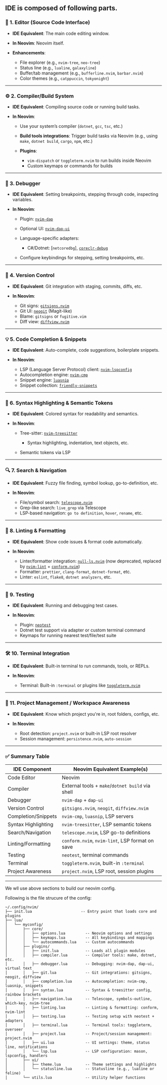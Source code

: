 IDE is composed of following parts.
---

### 🔧 1. **Editor (Source Code Interface)**

* **IDE Equivalent**: The main code editing window.
* **In Neovim**: Neovim itself.
* **Enhancements**:

  * File explorer (e.g., `nvim-tree`, `neo-tree`)
  * Status line (e.g., `lualine`, `galaxyline`)
  * Buffer/tab management (e.g., `bufferline.nvim`, `barbar.nvim`)
  * Color themes (e.g., `catppuccin`, `tokyonight`)

---

### ⚙️ 2. **Compiler/Build System**

* **IDE Equivalent**: Compiling source code or running build tasks.
* **In Neovim**:

  * Use your system’s compiler (`dotnet`, `gcc`, `tsc`, etc.)
  * **Build tools integrations**: Trigger build tasks via Neovim (e.g., using `make`, `dotnet build`, `cargo`, `npm`, etc.)
  * **Plugins**:

    * `vim-dispatch` or `toggleterm.nvim` to run builds inside Neovim
    * Custom keymaps or commands for builds

---

### 🐞 3. **Debugger**

* **IDE Equivalent**: Setting breakpoints, stepping through code, inspecting variables.
* **In Neovim**:

  * Plugin: [`nvim-dap`](https://github.com/mfussenegger/nvim-dap)
  * Optional UI: [`nvim-dap-ui`](https://github.com/rcarriga/nvim-dap-ui)
  * Language-specific adapters:

    * C#/Dotnet: \[`netcoredbg`], [`coreclr-debug`](https://github.com/Samsung/netcoredbg)
  * Configure keybindings for stepping, setting breakpoints, etc.

---

### 🌳 4. **Version Control**

* **IDE Equivalent**: Git integration with staging, commits, diffs, etc.
* **In Neovim**:

  * Git signs: [`gitsigns.nvim`](https://github.com/lewis6991/gitsigns.nvim)
  * Git UI: [`neogit`](https://github.com/TimUntersberger/neogit) (Magit-like)
  * Blame: `gitsigns` or `fugitive.vim`
  * Diff view: [`diffview.nvim`](https://github.com/sindrets/diffview.nvim)

---

### 💡 5. **Code Completion & Snippets**

* **IDE Equivalent**: Auto-complete, code suggestions, boilerplate snippets.
* **In Neovim**:

  * LSP (Language Server Protocol) client: [`nvim-lspconfig`](https://github.com/neovim/nvim-lspconfig)
  * Autocompletion engine: [`nvim-cmp`](https://github.com/hrsh7th/nvim-cmp)
  * Snippet engine: [`luasnip`](https://github.com/L3MON4D3/LuaSnip)
  * Snippet collection: [`friendly-snippets`](https://github.com/rafamadriz/friendly-snippets)

---

### 🎨 6. **Syntax Highlighting & Semantic Tokens**

* **IDE Equivalent**: Colored syntax for readability and semantics.
* **In Neovim**:

  * Tree-sitter: [`nvim-treesitter`](https://github.com/nvim-treesitter/nvim-treesitter)

    * Syntax highlighting, indentation, text objects, etc.
  * Semantic tokens via LSP

---

### 🔍 7. **Search & Navigation**

* **IDE Equivalent**: Fuzzy file finding, symbol lookup, go-to-definition, etc.
* **In Neovim**:

  * File/symbol search: [`telescope.nvim`](https://github.com/nvim-telescope/telescope.nvim)
  * Grep-like search: `live_grep` via Telescope
  * LSP-based navigation: `go to definition`, `hover`, `rename`, etc.

---

### 🧼 8. **Linting & Formatting**

* **IDE Equivalent**: Show code issues & format code automatically.
* **In Neovim**:

  * Linter/formatter integration: [`null-ls.nvim`](https://github.com/jose-elias-alvarez/null-ls.nvim) (now deprecated, replaced by [`nvim-lint`](https://github.com/mfussenegger/nvim-lint) + [`conform.nvim`](https://github.com/stevearc/conform.nvim))
  * Formatter: `prettier`, `clang-format`, `dotnet-format`, etc.
  * Linter: `eslint`, `flake8`, `dotnet analyzers`, etc.

---

### 🧪 9. **Testing**

* **IDE Equivalent**: Running and debugging test cases.
* **In Neovim**:

  * Plugin: [`neotest`](https://github.com/nvim-neotest/neotest)
  * Dotnet test support via adapter or custom terminal command
  * Keymaps for running nearest test/file/test suite

---

### 🛠️ 10. **Terminal Integration**

* **IDE Equivalent**: Built-in terminal to run commands, tools, or REPLs.
* **In Neovim**:

  * Terminal: Built-in `:terminal` or plugins like [`toggleterm.nvim`](https://github.com/akinsho/toggleterm.nvim)

---

### 🧭 11. **Project Management / Workspace Awareness**

* **IDE Equivalent**: Know which project you're in, root folders, configs, etc.
* **In Neovim**:

  * Root detection: `project.nvim` or built-in LSP root resolver
  * Session management: `persistence.nvim`, `auto-session`

---

### ✅ Summary Table

| IDE Component       | Neovim Equivalent Example(s)                     |
| ------------------- | ------------------------------------------------ |
| Code Editor         | Neovim                                           |
| Compiler            | External tools + `make`/`dotnet build` via shell |
| Debugger            | `nvim-dap` + `dap-ui`                            |
| Version Control     | `gitsigns.nvim`, `neogit`, `diffview.nvim`       |
| Completion/Snippets | `nvim-cmp`, `luasnip`, LSP servers               |
| Syntax Highlighting | `nvim-treesitter`, LSP semantic tokens           |
| Search/Navigation   | `telescope.nvim`, LSP go-to definitions          |
| Linting/Formatting  | `conform.nvim`, `nvim-lint`, LSP format on save  |
| Testing             | `neotest`, terminal commands                     |
| Terminal            | `toggleterm.nvim`, built-in `:terminal`          |
| Project Awareness   | `project.nvim`, LSP root, session plugins        |

---

We wll use above sections to build our neovim config.


Following is the file strucure of the config:

```text
~/.config/nvim/
├── init.lua                      -- Entry point that loads core and plugins
├── lua/
│   └── myconfig/
│       ├── core/
│       │   ├── options.lua         -- Neovim options and settings
│       │   ├── keymaps.lua         -- All keybindings and mappings
│       │   └── autocommands.lua    -- Custom autocommands
│       ├── plugins/
│       │   ├── init.lua            -- Loads all plugin modules
│       │   ├── compiler.lua        -- Compiler tools: make, dotnet, etc.
│       │   ├── debugger.lua        -- Debugging: nvim-dap, dap-ui, virtual text
│       │   ├── git.lua             -- Git integrations: gitsigns, neogit, diffview
│       │   ├── completion.lua      -- Autocompletion: nvim-cmp, luasnip, snippets
│       │   ├── syntax.lua          -- Syntax & treesitter config, rainbow brackets
│       │   ├── navigation.lua      -- Telescope, symbols-outline, which-key, nvim-tree
│       │   ├── linting.lua         -- Linting & formatting: conform, nvim-lint
│       │   ├── testing.lua         -- Testing setup with neotest + adapters
│       │   ├── terminal.lua        -- Terminal tools: toggleterm, overseer
│       │   ├── project.lua         -- Project/session management: project.nvim
│       │   ├── ui.lua              -- UI settings: theme, status line, notifications
│       │   └── lsp.lua             -- LSP configuration: mason, lspconfig, handlers
│       ├── ui/
│       │   ├── theme.lua           -- Theme settings and highlights
│       │   └── statusline.lua      -- Statusline (e.g., lualine or feline)
│       └── utils.lua               -- Utility helper functions
```
